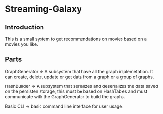 # Streaming-Galaxy

## Introduction
This is a small system to get recommendations on movies based on a movies
you like.

## Parts
GraphGenerator => A subsystem that have all the graph implemetation. It can create,
delete, update or get data from a graph or a group of graphs.

HashBuilder => A subsystem that serializes and deserializes the data saved on the persisten storage,
this must be based on HashTables and must communicate with the GraphGenerator to build the graphs.

Basic CLI => basic command line interface for user usage.